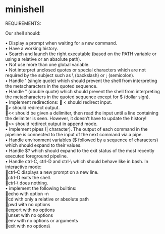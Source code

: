 # minishell

REQUIREMENTS:

Our shell should:

• Display a prompt when waiting for a new command. \
• Have a working history. \
• Search and launch the right executable (based on the PATH variable or using a
  relative or an absolute path). \
• Not use more than one global variable. \
• Not interpret unclosed quotes or special characters which are not required by the
  subject such as \ (backslash) or ; (semicolon). \
• Handle ’ (single quote) which should prevent the shell from interpreting the metacharacters
  in the quoted sequence. \
• Handle " (double quote) which should prevent the shell from interpreting the metacharacters
  in the quoted sequence except for $ (dollar sign). \
  • Implement redirections:
 < should redirect input. \
 > should redirect output. \
 << should be given a delimiter, then read the input until a line containing the
delimiter is seen. However, it doesn’t have to update the history! \
 >> should redirect output in append mode. \
• Implement pipes (| character). The output of each command in the pipeline is
connected to the input of the next command via a pipe. \
• Handle environment variables ($ followed by a sequence of characters) which
should expand to their values.\
• Handle $? which should expand to the exit status of the most recently executed
foreground pipeline.\
• Handle ctrl-C, ctrl-D and ctrl-\ which should behave like in bash.
In interactive mode:\
 ctrl-C displays a new prompt on a new line. \
 ctrl-D exits the shell.\
 ctrl-\ does nothing.\
 • implement the following builtins:\
 echo with option -n\
 cd with only a relative or absolute path\
 pwd with no options\
 export with no options\
 unset with no options\
 env with no options or arguments\
 exit with no options\
